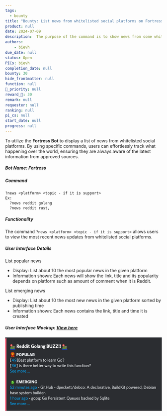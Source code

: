 ```yaml
---
tags: 
  - bounty
title: "Bounty: List news from whitelisted social platforms on Fortress Bot"
product: null
date: 2024-07-09
description:  The purpose of the command is to show news from some whitelisted social such as Reddit, lobste.rs, etc. 
authors: 
    - bievh
due_date: null
status: Open
PICs: bievh
completion_date: null
bounty: 30
hide_frontmatter: null
function: null
🔺_priority: null
reward_🧊: 30
remark: null
requester: null
ranking: null
pi_cs: null
start_date: null
progress: null
---
```

To utilize the **Fortress Bot** to display a list of news from whitelisted social platforms. By using specific commands, users can effortlessly track what happening over the world, ensuring they are always aware of the latest information from approved sources.

##### Bot Name: **Fortress**

##### Command
```
?news <platform> <topic - if it is support>
Ex: 
  ?news reddit golang
  ?news reddit rust,
```
##### Functionality
The command `?news <platform> <topic - if it is support>` allows users to view the most recent news updates from whitelisted social platforms.

##### User Interface Details
List popular news
- Display: List about 10 the most popular news in the given platform
- Information shown: Each news will show the link, title and its popularity depends on platform such as amount of comment when it is Reddit.

List emerging news
- Display: List about 10 the most new news in the given platform sorted by publishing time
- Information shown: Each news contains the link, title and time it is created

##### User Interface Mockup: [View here](https://share.discohook.app/go/lvb3qvbx)
![](assets/news.png)
